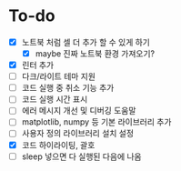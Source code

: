 # To-do

- [x] 노트북 처럼 셀 더 추가 할 수 있게 하기
  - [x] maybe 진짜 노트북 환경 가져오기?
- [x] 린터 추가
- [ ] 다크/라이트 테마 지원
- [ ] 코드 실행 중 취소 기능 추가
- [ ] 코드 실행 시간 표시
- [ ] 에러 메시지 개선 및 디버깅 도움말
- [ ] matplotlib, numpy 등 기본 라이브러리 추가
- [ ] 사용자 정의 라이브러리 설치 설정
- [x] 코드 하이라이팅, 괄호
- [ ] sleep 넣으면 다 실행된 다음에 나옴
